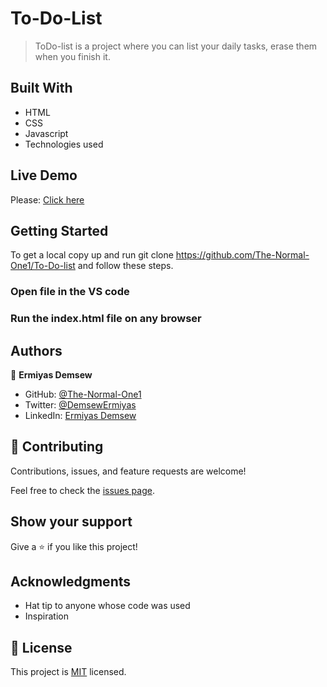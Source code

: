 # To-Do-List

> ToDo-list is a project where you can list your daily tasks, erase them when you finish it.

## Built With

- HTML
- CSS
- Javascript
- Technologies used

## Live Demo

Please: [Click here](https://todo-82ut.onrender.com)

## Getting Started

To get a local copy up and run git clone https://github.com/The-Normal-One1/To-Do-list and follow these steps.

### Open file in the VS code

### Run the index.html file on any browser

## Authors

👤 **Ermiyas Demsew**

- GitHub: [@The-Normal-One1](https://github.com/The-Normal-One1)
- Twitter: [@DemsewErmiyas](https://twitter.com/DemsewErmiyas)
- LinkedIn: [Ermiyas Demsew](https://linkedin.com/in/ErmiyasDemsew)

## 🤝 Contributing

Contributions, issues, and feature requests are welcome!

Feel free to check the [issues page](../../issues/).

## Show your support

Give a ⭐️ if you like this project!

## Acknowledgments

- Hat tip to anyone whose code was used
- Inspiration

## 📝 License

This project is [MIT](./MIT.md) licensed.
